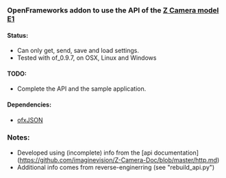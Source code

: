 ### OpenFrameworks addon to use the API of the [Z Camera model E1](http://z-cam.com/)

#### Status:
* Can only get, send, save and load settings.
* Tested with of_0.9.7, on OSX, Linux and Windows

#### TODO:
* Complete the API and the sample application.

#### Dependencies:
* [ofxJSON](https://github.com/jefftimesten/ofxJSON)

### Notes: 
* Developed using (incomplete) info from the [api documentation]
(https://github.com/imaginevision/Z-Camera-Doc/blob/master/http.md)
* Additional info comes from reverse-enginerring (see "rebuild_api.py")
